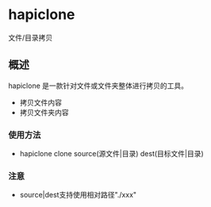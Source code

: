 # hapiclone
文件/目录拷贝
## 概述
hapiclone 是一款针对文件或文件夹整体进行拷贝的工具。
- 拷贝文件内容
- 拷贝文件夹内容
### 使用方法
- hapiclone clone source(源文件|目录) dest(目标文件|目录)
### 注意
- source|dest支持使用相对路径"./xxx"